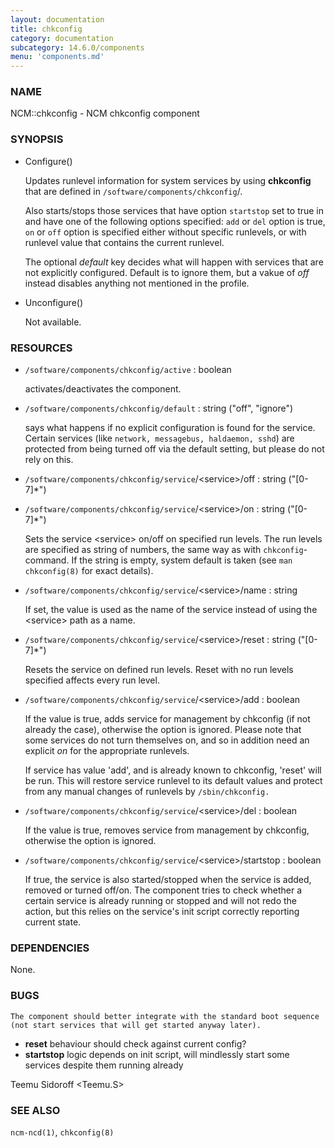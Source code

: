 ```yaml
---
layout: documentation
title: chkconfig
category: documentation
subcategory: 14.6.0/components
menu: 'components.md'
---
```

### NAME

NCM::chkconfig - NCM chkconfig component

### SYNOPSIS

- Configure()

    Updates runlevel information for system services by using __chkconfig__ that are
    defined in `/software/components/chkconfig`/.

    Also starts/stops those services that have option `startstop` set to true in
    and have one of the following options specified:
    `add` or `del` option is true, `on` or `off` option is specified either
    without specific runlevels, or with runlevel value that contains the current runlevel.

    The optional _default_ key decides what will happen with services that are not explicitly
    configured. Default is to ignore them, but a vakue of _off_ instead disables anything
    not mentioned in the profile.

- Unconfigure()

    Not available.

### RESOURCES

- `/software/components/chkconfig/active` : boolean

    activates/deactivates the component.

- `/software/components/chkconfig/default` : string ("off", "ignore")

    says what happens if no explicit configuration is found for the
    service. Certain services (like `network, messagebus, haldaemon,
    sshd`) are protected from being turned off via the default setting,
    but please do not rely on this.

- `/software/components/chkconfig/service`/&lt;service&gt;/off : string ("\[0-7\]\*")
- `/software/components/chkconfig/service`/&lt;service&gt;/on : string ("\[0-7\]\*")

    Sets the service &lt;service&gt; on/off on specified run levels. The run
    levels are specified as string of numbers, the same way as with
    `chkconfig`\-command. If the string is empty, system default is taken
    (see `man chkconfig(8)` for exact details).

- `/software/components/chkconfig/service`/&lt;service&gt;/name : string

    If set, the value is used as the name of the service instead of using the
    &lt;service&gt; path as a name.

- `/software/components/chkconfig/service`/&lt;service&gt;/reset : string ("\[0-7\]\*")

    Resets the service on defined run levels. Reset with no run levels specified
    affects every run level.

- `/software/components/chkconfig/service`/&lt;service&gt;/add : boolean

    If the value is true, adds service for management by chkconfig (if not
    already the case), otherwise the option is ignored. Please note that
    some services do not turn themselves on, and so in addition need an
    explicit _on_ for the appropriate runlevels.

    If service has value 'add', and is already known to chkconfig, 'reset'
    will be run. This will restore service runlevel to its default values
    and protect from any manual changes of runlevels by `/sbin/chkconfig.`

- `/software/components/chkconfig/service`/&lt;service&gt;/del : boolean

    If the value is true, removes service from management by chkconfig, otherwise
    the option is ignored.

- `/software/components/chkconfig/service`/&lt;service&gt;/startstop : boolean

    If true, the service is also started/stopped when the service is
    added, removed or turned off/on. The component tries to check whether
    a certain service is already running or stopped and will not redo the
    action, but this relies on the service's init script correctly
    reporting current state.

### DEPENDENCIES

None.

### BUGS

    The component should better integrate with the standard boot sequence
    (not start services that will get started anyway later).

- __reset__ behaviour should check against current config?
- __startstop__ logic depends on init script, will mindlessly start some services despite them running already

Teemu Sidoroff &lt;Teemu.S&gt;

### SEE ALSO

`ncm-ncd(1)`, `chkconfig(8)`
